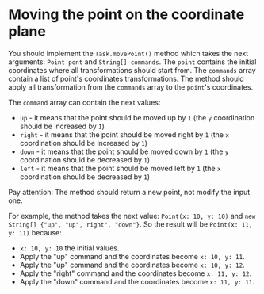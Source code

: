 # Moving the point on the coordinate plane

You should implement the `Task.movePoint()` method which takes the next arguments: `Point pont` and `String[] commands`.
The `point` contains the initial coordinates where all transformations should start from. The `commands` array contain a
list of point's coordinates transformations. The method should apply all transformation from the `commands` array to the
`point`'s coordinates.

The `command` array can contain the next values:

* `up` - it means that the point should be moved up by `1` (the `y` coordination should be increased by `1`)
* `right` - it means that the point should be moved right by `1` (the `x` coordination should be increased by `1`)
* `down` - it means that the point should be moved down by `1` (the `y` coordination should be decreased by `1`)
* `left` - it means that the point should be moved left by `1` (the `x` coordination should be decreased by `1`)

Pay attention: The method should return a new point, not modify the input one.

For example, the method takes the next value: `Point(x: 10, y: 10)` and `new String[] {"up", "up", right", "down"}`. So
the result will be `Point(x: 11, y: 11)` because:

* `x: 10, y: 10` the initial values.
* Apply the "up" command and the coordinates become `x: 10, y: 11`.
* Apply the "up" command and the coordinates become `x: 10, y: 12`.
* Apply the "right" command and the coordinates become `x: 11, y: 12`.
* Apply the "down" command and the coordinates become `x: 11, y: 11`.